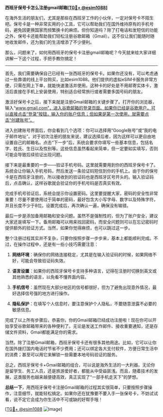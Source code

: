 **西班牙保号卡怎么注册gmail邮箱[[TG💪+ @esim1088](https://t.me/s/esim1088)]**

在海外生活的朋友们，尤其是那些在西班牙工作的小伙伴，一定对保号卡不陌生吧。保号卡是一种非常实用的小工具，它可以帮助我们在国外维持原有的手机号码，避免因更换国家而频繁换卡的麻烦。但你知道吗？除了打电话和发短信的功能之外，保号卡还能帮助我们轻松注册谷歌邮箱（Gmail）。这不仅让我们能随时随地收发邮件，还为我们的生活增添了不少便利。

那么，问题来了，如何用西班牙的保号卡注册gmail邮箱呢？今天就来给大家详细讲解一下这个过程，手把手教你搞定！

---

首先，我们需要确保自己已经有一张西班牙的保号卡。如果你还没有，可以考虑通过一些靠谱的线上平台购买，比如esim1088。他们提供的虚拟eSIM卡服务非常方便，只需在网上下单，就能快速激活并使用。这种卡的好处是不用邮寄实体卡，激活后直接在手机上安装使用，特别适合经常旅行或者需要多国号码的朋友。

激活好保号卡之后，接下来就是注册Gmail邮箱的关键步骤了。打开你的浏览器，输入“www.gmail.com”，进入谷歌邮箱的登录页面。如果你已经是谷歌用户，可以直接点击“登录”按钮，输入你的账户信息；但如果是第一次使用，就需要点击“创建账号”。

进入创建账号界面后，你会看到几个选项：你可以选择用“Google账号”或“我的电子邮件地址”。对于初次注册的朋友来说，建议选择后者，因为这样可以更自由地设置自己的邮箱名。点击“下一步”后，系统会要求你填写一些基本信息，包括名字、姓氏、生日以及性别等。这些信息虽然看起来简单，但一定要如实填写，否则可能会导致后续验证出现问题。

接下来是最重要的一步——验证手机号码。这里就需要用到你的西班牙保号卡了。系统会让你输入手机号码，然后发送一条验证码短信到你的手机上。由于你的保号卡是在西班牙注册的，所以接收到的验证码也是西班牙区号开头的。输入验证码后，点击确认，这样谷歌就会验证你的手机号码是否真实有效。

完成手机号验证后，系统会提示你设置密码。这里要提醒大家，密码的安全性非常重要！尽量不要使用过于简单的密码，最好包含大小写字母、数字以及特殊字符，并且长度不少于8位。设置完成后，再次确认一遍，确保没有输错。

最后一步是添加备用邮箱和安全问题。虽然不是强制性的，但为了账户安全，建议大家还是填写一下。备用邮箱可以用来找回密码，而安全问题则可以在忘记密码时提供额外的验证方式。当然，如果你觉得麻烦，也可以跳过这一步。

整个注册过程其实并不复杂，只要你按照步骤一步步来，基本上都能顺利完成。不过，在操作过程中，还是有一些小技巧需要注意：

1. **网络环境**：确保你的网络连接稳定，尤其是在输入验证码的时候，如果网络不好，可能会导致验证码失效。
   
2. **语言设置**：如果你的西班牙保号卡支持多种语言，记得在注册时切换到英文或其他熟悉的语言，以免看不懂界面内容。

3. **手机信号**：虽然现在大部分地区的信号都很好，但为了避免出现意外情况，最好选择信号强的地方进行操作。

4. **隐私保护**：在填写个人信息时，要注意保护个人隐私，不要随意泄露不必要的敏感信息。

完成了以上所有步骤后，恭喜你，你的Gmail邮箱已经成功注册啦！现在你可以开始享受谷歌邮箱带来的各种便利了。无论是发送工作邮件、接收重要通知，还是存储文件资料，Gmail都能满足你的需求。

当然，除了注册Gmail邮箱，西班牙保号卡还有很多其他用途。比如，它可以让你在国外拨打国内电话时节省不少费用；还可以绑定各大支付软件，方便日常生活中的消费；甚至可以用它来解锁一些需要本地号码验证的服务。

总之，西班牙保号卡+Gmail邮箱的组合，可以说是海外生活的一大利器。无论你是留学生、务工人员，还是旅游爱好者，都能从中受益匪浅。而且，随着技术的发展，这类服务也越来越便捷高效，真正实现了“一部手机走天下”的梦想。

**总结一下**，用西班牙保号卡注册Gmail邮箱的过程其实很简单，只要按照步骤操作，注意细节，就能轻松搞定。如果你还在犹豫要不要入手一张保号卡，不妨试试看，说不定它会成为你生活中不可或缺的好帮手哦！

[[TG💪+ @esim1088](https://t.me/s/esim1088) ![Image](https://i.postimg.cc/4NQfJmqS/Snipaste-2025-05-13-00-14-12.png)]